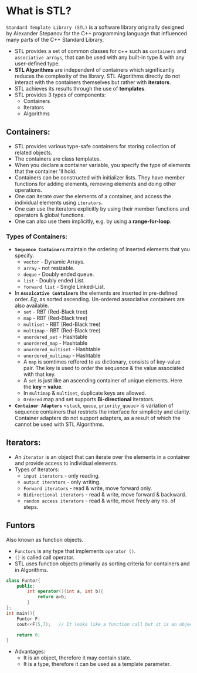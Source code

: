 # What is STL?
`Standard Template Library (STL)` is a software library originally designed by Alexander Stepanov for the C++ programming language that influenced many parts of the C++ Standard Library.
- STL provides a set of common classes for c++ such as `containers` and `associative arrays`, that can be used with any built-in type & with any user-defined type.
- **STL Algorithms** are independent of containers which significantly reduces the complexity of the library. STL Algorithms directly do not interact with the containers themselves but rather with **iterators**.
- STL achieves its results through the use of **templates**.
- STL provides 3 types of components:
    * Containers
    * Iterators
    * Algorithms

## Containers:
- STL provides various type-safe containers for storing collection of related objects.
- The containers are class templates.
- When you declare a container variable, you specify the type of elements that the container 'll hold.
- Containers can be constructed with initializer lists. They have member functions for adding elements, removing elements and doing other operations.
- One can iterate over the elements of a container, and access the individual elements using `iterators`.
- One can use the iterators explicitly by using their member functions and operators & global functions.
- One can also use them implicitly, e.g. by using a **range-for-loop**.
### Types of Containers:
- **`Sequence Containers`** maintain the ordering of inserted elements that you specify.
    - `vector` - Dynamic Arrays.
    - `array` - not resizable.
    - `deque` - Doubly ended queue.
    - `list` - Doubly ended List.
    - `forward list` - Single Linked-List.
- In **`Assoicative Containers`** the elements are inserted in pre-defined order. *Eg*, as sorted ascending. Un-ordered associative containers are also available.
    - `set` - RBT (Red-Black tree)
    - `map` - RBT (Red-Black tree)
    - `multiset` - RBT (Red-Black tree)
    - `multimap` - RBT (Red-Black tree)
    - `unordered_set` - Hashtable
    - `unordered_map` - Hashtable
    - `unordered_multiset` - Hashtable
    - `unordered_multimap` - Hashtable
    - A `map` is somtimes reffered to as dictionary, consists of key-value pair. The key is used to order the sequence & the value associated with that key.
    - A `set` is just like an ascending container of unique elements. Here the **key = value**.
    - In `multimap` & `multiset`, duplicate keys are allowed.
    - `Ordered` map and set supports **Bi-directional** iterators.
- **`Container Adapters`** <`stack`, `queue`, `priority_queue`> is variation of sequence containers that restricts the interface for simplicity and clarity. Container adapters do not support adapters, as a result of which the cannot be used with STL Algorithms.

## Iterators:
- An `iterator` is an object that can iterate over the elements in a container and provide access to individual elements.
- Types of Iterators:
    - `input iterators` - only reading.
    - `output iterators` - only writing.
    - `Forward iterators` - read & write, move forward only.
    - `Bidirectional iterators` - read & write, move forward & backward.
    - `random access iterators` - read & write, move freely any no. of steps.
## Funtors
Also known as function objects.
- `Functors` is any type that implements `operator ()`.
- `()` is called call operator.
- STL uses function objects primarily as sorting criteria for containers and in Algorithms.
```c++
class Funtor{
    public:
        int operator()(int a, int b){
            return a>b;
        }
};
int main(){
    Funtor F;
    cout<<F(5,7);   // It looks like a function call but it is an object calling the operator().

    return 0;
}
```
- Advantages:
    - It is an object, therefore it may contain state.
    - It is a type, therefore it can be used as a template parameter.
    